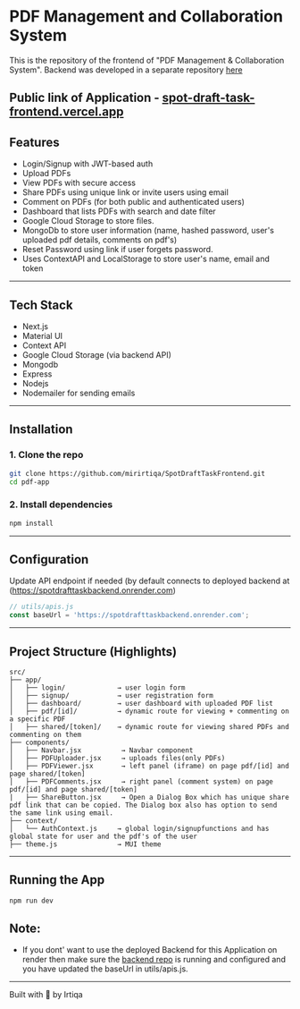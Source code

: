 # PDF Management and Collaboration System 

This is the  repository of the frontend of "PDF Management & Collaboration System". Backend was developed in a separate repository [here](https://github.com/mirirtiqa/SpotDraftTaskBackend)

Public link of Application - [spot-draft-task-frontend.vercel.app](spot-draft-task-frontend.vercel.app)
---

##  Features

-  Login/Signup with JWT-based auth
-  Upload PDFs
-  View PDFs with secure access
-  Share PDFs using unique link or invite users using email
-  Comment on PDFs (for both public and authenticated users)
-  Dashboard that lists PDFs with search and date filter
-  Google Cloud Storage to store files.
-  MongoDb to store user information (name, hashed password, user's uploaded pdf details, comments on pdf's)
-  Reset Password using link if user forgets password.
-  Uses ContextAPI and LocalStorage to store user's name, email and token

---

##  Tech Stack

- Next.js  
- Material UI
- Context API
- Google Cloud Storage (via backend API)
- Mongodb
- Express
- Nodejs
- Nodemailer for sending emails

---

##  Installation

### 1. Clone the repo

```bash
git clone https://github.com/mirirtiqa/SpotDraftTaskFrontend.git
cd pdf-app
```

### 2. Install dependencies

```bash
npm install
```

---

##  Configuration

Update API endpoint if needed (by default connects to deployed backend at (https://spotdrafttaskbackend.onrender.com)

```js
// utils/apis.js 
const baseUrl = 'https://spotdrafttaskbackend.onrender.com';
```

---

##  Project Structure (Highlights)

```
src/
├── app/
│   ├── login/             → user login form
│   ├── signup/            → user registration form
│   ├── dashboard/         → user dashboard with uploaded PDF list
│   ├── pdf/[id]/          → dynamic route for viewing + commenting on a specific PDF
│   ├── shared/[token]/    → dynamic route for viewing shared PDFs and commenting on them 
├── components/
│   ├── Navbar.jsx          → Navbar component
│   ├── PDFUploader.jsx     → uploads files(only PDFs)
│   ├── PDFViewer.jsx       → left panel (iframe) on page pdf/[id] and page shared/[token]
│   ├── PDFComments.jsx     → right panel (comment system) on page pdf/[id] and page shared/[token]
|   ├── ShareButton.jsx     → Open a Dialog Box which has unique share pdf link that can be copied. The Dialog box also has option to send the same link using email.  
├── context/
│   └── AuthContext.js     → global login/signupfunctions and has global state for user and the pdf's of the user
├── theme.js               → MUI theme
```

---

##  Running the App

```bash
npm run dev
```


##  Note:

- If you dont' want to use the deployed Backend for this Application on render then make sure the [backend repo](https://github.com/mirirtiqa/SpotDraftTaskBackend) is running and configured and you have updated the baseUrl in utils/apis.js.


---



Built with 💙 by Irtiqa
